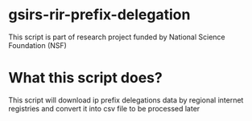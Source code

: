 # gsirs-rir-prefix-delegation
This script is part of research project funded by National Science Foundation (NSF)
# What this script does?
This script will download ip prefix delegations data by regional internet registries and convert it into csv file to be processed later
